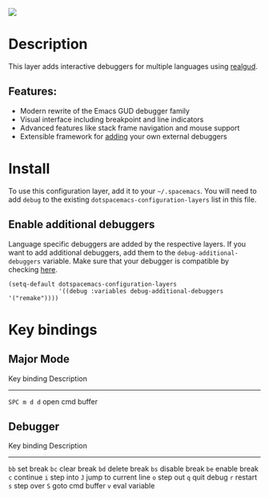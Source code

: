 ![](img/debug.png)

Description
===========

This layer adds interactive debuggers for multiple languages using
[realgud](https://github.com/realgud/realgud).

Features:
---------

-   Modern rewrite of the Emacs GUD debugger family
-   Visual interface including breakpoint and line indicators
-   Advanced features like stack frame navigation and mouse support
-   Extensible framework for
    [adding](https://github.com/realgud/realgud/wiki/How-to-add-a-new-debugger)
    your own external debuggers

Install
=======

To use this configuration layer, add it to your `~/.spacemacs`. You will
need to add `debug` to the existing `dotspacemacs-configuration-layers`
list in this file.

Enable additional debuggers
---------------------------

Language specific debuggers are added by the respective layers. If you
want to add additional debuggers, add them to the
`debug-additional-debuggers` variable. Make sure that your debugger is
compatible by checking
[here](https://github.com/realgud/realgud/wiki/Debuggers-Available).

``` {.commonlisp org-language="emacs-lisp"}
(setq-default dotspacemacs-configuration-layers
              '((debug :variables debug-additional-debuggers '("remake"))))
```

Key bindings
============

Major Mode
----------

  Key binding   Description
  ------------- -----------------
  `SPC m d d`   open cmd buffer

Debugger
--------

  Key binding   Description
  ------------- ----------------------
  `bb`          set break
  `bc`          clear break
  `bd`          delete break
  `bs`          disable break
  `be`          enable break
  `c`           continue
  `i`           step into
  `J`           jump to current line
  `o`           step out
  `q`           quit debug
  `r`           restart
  `s`           step over
  `S`           goto cmd buffer
  `v`           eval variable
